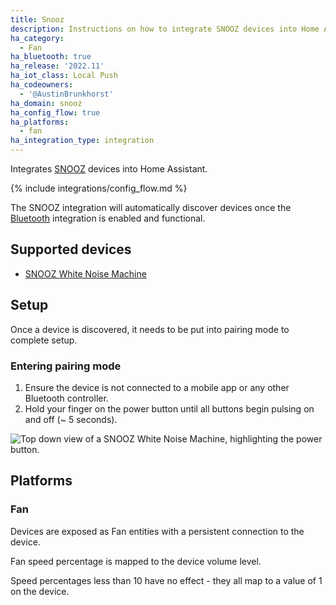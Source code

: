```yaml
---
title: Snooz
description: Instructions on how to integrate SNOOZ devices into Home Assistant.
ha_category:
  - Fan
ha_bluetooth: true
ha_release: '2022.11'
ha_iot_class: Local Push
ha_codeowners:
  - '@AustinBrunkhorst'
ha_domain: snooz
ha_config_flow: true
ha_platforms:
  - fan
ha_integration_type: integration
---
```


Integrates [SNOOZ](https://getsnooz.com/) devices into Home Assistant.

{% include integrations/config_flow.md %}

The SNOOZ integration will automatically discover devices once the [Bluetooth](/integrations/bluetooth) integration is enabled and functional.

## Supported devices

- [SNOOZ White Noise Machine](https://getsnooz.com/products/snooz-white-noise-machine)

## Setup

Once a device is discovered, it needs to be put into pairing mode to complete setup.

### Entering pairing mode

1. Ensure the device is not connected to a mobile app or any other Bluetooth controller.
2. Hold your finger on the power button until all buttons begin pulsing on and off (~ 5 seconds).

<p class='img'>
  <img src='/images/integrations/snooz/pairing_mode.jpg' alt='Top down view of a SNOOZ White Noise Machine, highlighting the power button.'>
</p>

## Platforms

### Fan

Devices are exposed as Fan entities with a persistent connection to the device.

Fan speed percentage is mapped to the device volume level.

<div class='note'>
Speed percentages less than 10 have no effect - they all map to a value of 1 on the device.
</div>
